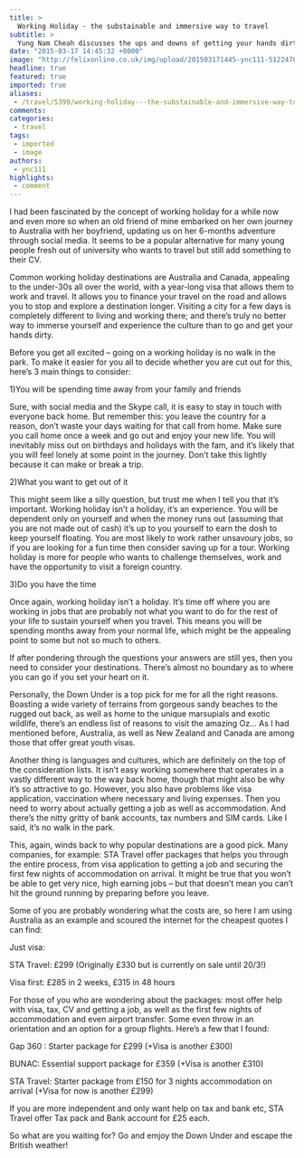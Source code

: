 ```yaml
---
title: >
  Working Holiday - the substainable and immersive way to travel
subtitle: >
  Yung Nam Cheah discusses the ups and downs of getting your hands dirty abroad.
date: "2015-03-17 14:45:32 +0000"
image: "http://felixonline.co.uk/img/upload/201503171445-ync111-5122476706_e09e6b098f_o.jpg"
headline: true
featured: true
imported: true
aliases:
 - /travel/5399/working-holiday---the-substainable-and-immersive-way-to-travel
comments:
categories:
 - travel
tags:
 - imported
 - image
authors:
 - ync111
highlights:
 - comment
---
```


I had been fascinated by the concept of working holiday for a while now and even more so when an old friend of mine embarked on her own journey to Australia with her boyfriend, updating us on her 6-months adventure through social media. It seems to be a popular alternative for many young people fresh out of university who wants to travel but still add something to their CV.

Common working holiday destinations are Australia and Canada, appealing to the under-30s all over the world, with a year-long visa that allows them to work and travel. It allows you to finance your travel on the road and allows you to stop and explore a destination longer. Visiting a city for a few days is completely different to living and working there; and there’s truly no better way to immerse yourself and experience the culture than to go and get your hands dirty.

Before you get all excited – going on a working holiday is no walk in the park. To make it easier for you all to decide whether you are cut out for this, here’s 3 main things to consider:

1)You will be spending time away from your family and friends

Sure, with social media and the Skype call, it is easy to stay in touch with everyone back home. But remember this: you leave the country for a reason, don’t waste your days waiting for that call from home. Make sure you call home once a week and go out and enjoy your new life. You will inevitably miss out on birthdays and holidays with the fam, and it’s likely that you will feel lonely at some point in the journey. Don’t take this lightly because it can make or break a trip.

2)What you want to get out of it

This might seem like a silly question, but trust me when I tell you that it’s important. Working holiday isn’t a holiday, it’s an experience. You will be dependent only on yourself and when the money runs out (assuming that you are not made out of cash) it’s up to you yourself to earn the dosh to keep yourself floating. You are most likely to work rather unsavoury jobs, so if you are looking for a fun time then consider saving up for a tour. Working holiday is more for people who wants to challenge themselves, work and have the opportunity to visit a foreign country.

3)Do you have the time

Once again, working holiday isn’t a holiday. It’s time off where you are working in jobs that are probably not what you want to do for the rest of your life to sustain yourself when you travel. This means you will be spending months away from your normal life, which might be the appealing point to some but not so much to others.

If after pondering through the questions your answers are still yes, then you need to consider your destinations. There’s almost no boundary as to where you can go if you set your heart on it.

Personally, the Down Under is a top pick for me for all the right reasons. Boasting a wide variety of terrains from gorgeous sandy beaches to the rugged out back, as well as home to the unique marsupials and exotic wildlife, there’s an endless list of reasons to visit the amazing Oz... As I had mentioned before, Australia, as well as New Zealand and Canada are among those that offer great youth visas.

Another thing is languages and cultures, which are definitely on the top of the consideration lists. It isn’t easy working somewhere that operates in a vastly different way to the way back home, though that might also be why it’s so attractive to go. However, you also have problems like visa application, vaccination where necessary and living expenses. Then you need to worry about actually getting a job as well as accommodation. And there’s the nitty gritty of bank accounts, tax numbers and SIM cards. Like I said, it’s no walk in the park.

This, again, winds back to why popular destinations are a good pick. Many companies, for example: STA Travel offer packages that helps you through the entire process, from visa application to getting a job and securing the first few nights of accommodation on arrival. It might be true that you won’t be able to get very nice, high earning jobs – but that doesn’t mean you can’t hit the ground running by preparing before you leave.

Some of you are probably wondering what the costs are, so here I am using Australia as an example and scoured the internet for the cheapest quotes I can find:

Just visa:

STA Travel: £299 (Originally £330 but is currently on sale until 20/3!)

Visa first: £285 in 2 weeks, £315 in 48 hours

For those of you who are wondering about the packages: most offer help with visa, tax, CV and getting a job, as well as the first few nights of accommodation and even airport transfer. Some even throw in an orientation and an option for a group flights. Here’s a few that I found:

Gap 360 : Starter package for £299 (+Visa is another £300)

BUNAC: Essential support package for £359 (+Visa is another £310)

STA Travel: Starter package from £150 for 3 nights accommodation on arrival (+Visa for now is another £299)

If you are more independent and only want help on tax and bank etc, STA Travel offer Tax pack and Bank account for £25 each.

So what are you waiting for? Go and emjoy the Down Under and escape the British weather!
